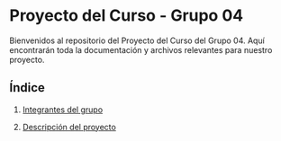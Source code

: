 # Proyecto del Curso - Grupo 04

Bienvenidos al repositorio del Proyecto del Curso del Grupo 04. Aquí encontrarán toda la documentación y archivos relevantes para nuestro proyecto.

## Índice

1. [Integrantes del grupo](01.%20integrantes/integrantes.md)

2. [Descripción del proyecto](02.%20descripcionProyecto/proyecto.md)
